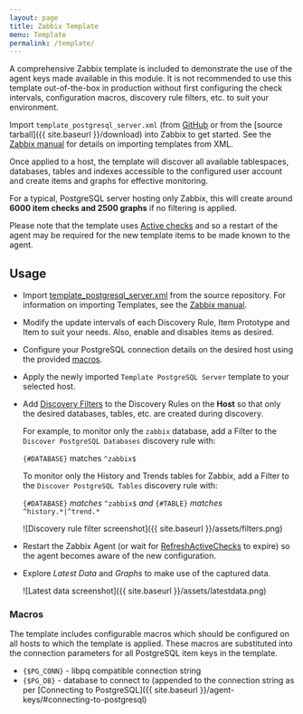 ```yaml
---
layout: page
title: Zabbix Template
menu: Template
permalink: /template/
---
```


A comprehensive Zabbix template is included to demonstrate the use of the agent
keys made available in this module. It is not recommended to use this template
out-of-the-box in production without first configuring the check intervals,
configuration macros, discovery rule filters, etc. to suit your environment.

Import `template_postgresql_server.xml` (from 
[GitHub](https://raw.githubusercontent.com/cavaliercoder/libzbxpgsql/498670967bbc4e99606d58589aff0c8f9c71d829/template_postgresql_server.xml)
or from the [source tarball]({{ site.baseurl }}/download)
into Zabbix to get started. See the [Zabbix manual](https://www.zabbix.com/documentation/2.4/manual/xml_export_import)
for details on importing templates from XML.

Once applied to a host, the template will discover all available tablespaces,
databases, tables and indexes accessible to the configured user account and
create items and graphs for effective monitoring.

For a typical, PostgreSQL server hosting only Zabbix, this will create around
**6000 item checks and 2500 graphs** if no filtering is applied.

Please note that the template uses [Active checks](https://www.zabbix.com/documentation/2.4/manual/appendix/items/activepassive)
and so a restart of the agent may be required for the new template items to be
made known to the agent.

## Usage

* Import [template_postgresql_server.xml](https://raw.githubusercontent.com/cavaliercoder/libzbxpgsql/master/template_postgresql_server.xml)
  from the source repository. For information on importing Templates, see the [Zabbix manual](https://www.zabbix.com/documentation/2.4/manual/xml_export_import).

* Modify the update intervals of each Discovery Rule, Item Prototype and Item
  to suit your needs. Also, enable and disables items as desired.

* Configure your PostgreSQL connection details on the desired host using the
  provided [macros](#macros).

* Apply the newly imported `Template PostgreSQL Server` template to your
  selected host.

* Add [Discovery Filters](https://www.zabbix.com/documentation/2.4/manual/discovery/low_level_discovery?s[]=filters)
  to the Discovery Rules on the __Host__ so that only the desired databases,
  tables, etc. are created during discovery.

  For example, to monitor only the `zabbix` database, add a Filter to the
  `Discover PostgreSQL Databases` discovery rule with:

  `{#DATABASE}` matches `^zabbix$`

  To monitor only the History and Trends tables for Zabbix, add a Filter to the
  `Discover PostgreSQL Tables` discovery rule with:

  `{#DATABASE}` *matches* `^zabbix$` *and* `{#TABLE}` *matches* `^history.*|^trend.*`

  ![Discovery rule filter screenshot]({{ site.baseurl }}/assets/filters.png)

* Restart the Zabbix Agent (or wait for [RefreshActiveChecks](https://www.zabbix.com/documentation/2.4/manual/appendix/config/zabbix_agentd?s[]=RefreshActiveChecks)
  to expire) so the agent becomes aware of the new configuration.

* Explore *Latest Data* and *Graphs* to make use of the captured data.
  
  ![Latest data screenshot]({{ site.baseurl }}/assets/latestdata.png)


### Macros

The template includes configurable macros which should be configured on all
hosts to which the template is applied. These macros are substituted into the
connection parameters for all PostgreSQL item keys in the template.

* `{$PG_CONN}` - libpq compatible connection string
* `{$PG_DB}`   - database to connect to (appended to the connection
                 string as per [Connecting to PostgreSQL]({{ site.baseurl }}/agent-keys/#connecting-to-postgresql)

